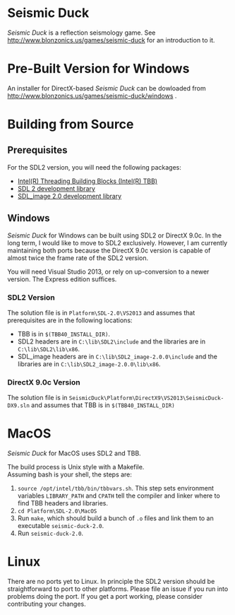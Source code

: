 Seismic Duck
============

_Seismic Duck_ is a reflection seismology game.  See
http://www.blonzonics.us/games/seismic-duck for an introduction to it.

Pre-Built Version for Windows
=============================

An installer for DirectX-based _Seismic Duck_ can be dowloaded from
http://www.blonzonics.us/games/seismic-duck/windows .

Building from Source
====================

Prerequisites
-------------
For the SDL2 version, you will need the following packages:
* [Intel(R) Threading Building Blocks (Intel(R) TBB)](https://www.threadingbuildingblocks.org/download)
* [SDL 2 development library](http://www.libsdl.org/download-2.0.php)
* [SDL_image 2.0 development library](http://www.libsdl.org/projects/SDL_image)

Windows
-------

_Seismic Duck_ for Windows can be built using SDL2 or DirectX 9.0c.  In the long term,
I would like to move to SDL2 exclusively.  However, I am currently maintaining
both ports because the DirectX 9.0c version is capable of almost twice the
frame rate of the SDL2 version.

You will need Visual Studio 2013, or rely on up-conversion to a newer version.
The Express edition suffices.

### SDL2 Version

The solution file is in `Platform\SDL-2.0\VS2013` and
assumes that prerequisites are in the following locations:
* TBB is in `$(TBB40_INSTALL_DIR)`.
* SDL2 headers are in `C:\lib\SDL2\include` and the libraries
  are in `C:\lib\SDL2\lib\x86`.
* SDL_image headers are in `C:\lib\SDL2_image-2.0.0\include` and the libraries are in `C:\lib\SDL2_image-2.0.0\lib\x86`.

### DirectX 9.0c Version

The solution file is in `SeismicDuck\Platform\DirectX9\VS2013\SeismicDuck-DX9.sln`
and assumes that TBB is in `$(TBB40_INSTALL_DIR)`

MacOS
=====

_Seismic Duck_ for MacOS uses SDL2 and TBB.

The build process is Unix style with a Makefile.  
Assuming bash is your shell, the steps are:

1.  `source /opt/intel/tbb/bin/tbbvars.sh`.  This step sets environment variables `LIBRARY_PATH` and `CPATH` tell the compiler and linker where to find TBB headers and libraries.
2.  `cd Platform\SDL-2.0\MacOS`
3.  Run `make`, which should build a bunch of `.o` files and link them to an executable `seismic-duck-2.0`.
4.  Run `seismic-duck-2.0`.

Linux
=====

There are no ports yet to Linux.  In principle the SDL2 version should
be straightforward to port to other platforms.  Please file an issue if you run
into problems doing the port.  If you get a port working, please consider
contributing your changes.
